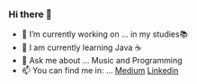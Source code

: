 ### Hi there 👋


- 🔭 I’m currently working on ... in my studies📚
- 🌱 I am currently learning Java ☕️
- 💬 Ask me about ... Music and Programming 
- 📫 You can find me in: ... [Medium](https://medium.com/@gabomunozcastro)  [Linkedin](https://www.linkedin.com/in/goonies/) 
